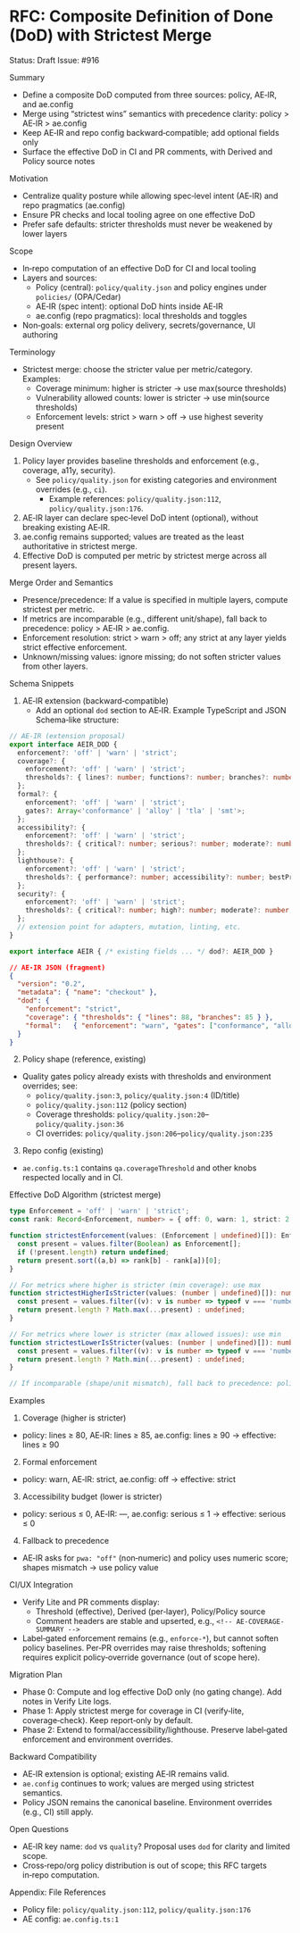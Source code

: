 # RFC: Composite Definition of Done (DoD) with Strictest Merge

Status: Draft
Issue: #916

Summary
- Define a composite DoD computed from three sources: policy, AE‑IR, and ae.config
- Merge using “strictest wins” semantics with precedence clarity: policy > AE‑IR > ae.config
- Keep AE‑IR and repo config backward‑compatible; add optional fields only
- Surface the effective DoD in CI and PR comments, with Derived and Policy source notes

Motivation
- Centralize quality posture while allowing spec‑level intent (AE‑IR) and repo pragmatics (ae.config)
- Ensure PR checks and local tooling agree on one effective DoD
- Prefer safe defaults: stricter thresholds must never be weakened by lower layers

Scope
- In‑repo computation of an effective DoD for CI and local tooling
- Layers and sources:
  - Policy (central): `policy/quality.json` and policy engines under `policies/` (OPA/Cedar)
  - AE‑IR (spec intent): optional DoD hints inside AE‑IR
  - ae.config (repo pragmatics): local thresholds and toggles
- Non‑goals: external org policy delivery, secrets/governance, UI authoring

Terminology
- Strictest merge: choose the stricter value per metric/category. Examples:
  - Coverage minimum: higher is stricter → use max(source thresholds)
  - Vulnerability allowed counts: lower is stricter → use min(source thresholds)
  - Enforcement levels: strict > warn > off → use highest severity present

Design Overview
1) Policy layer provides baseline thresholds and enforcement (e.g., coverage, a11y, security).
   - See `policy/quality.json` for existing categories and environment overrides (e.g., `ci`).
     - Example references: `policy/quality.json:112`, `policy/quality.json:176`.
2) AE‑IR layer can declare spec‑level DoD intent (optional), without breaking existing AE‑IR.
3) ae.config remains supported; values are treated as the least authoritative in strictest merge.
4) Effective DoD is computed per metric by strictest merge across all present layers.

Merge Order and Semantics
- Presence/precedence: If a value is specified in multiple layers, compute strictest per metric.
- If metrics are incomparable (e.g., different unit/shape), fall back to precedence: policy > AE‑IR > ae.config.
- Enforcement resolution: strict > warn > off; any strict at any layer yields strict effective enforcement.
- Unknown/missing values: ignore missing; do not soften stricter values from other layers.

Schema Snippets
1) AE‑IR extension (backward‑compatible)
   - Add an optional `dod` section to AE‑IR. Example TypeScript and JSON Schema‑like structure:

```ts
// AE‑IR (extension proposal)
export interface AEIR_DOD {
  enforcement?: 'off' | 'warn' | 'strict';
  coverage?: {
    enforcement?: 'off' | 'warn' | 'strict';
    thresholds?: { lines?: number; functions?: number; branches?: number; statements?: number };
  };
  formal?: {
    enforcement?: 'off' | 'warn' | 'strict';
    gates?: Array<'conformance' | 'alloy' | 'tla' | 'smt'>;
  };
  accessibility?: {
    enforcement?: 'off' | 'warn' | 'strict';
    thresholds?: { critical?: number; serious?: number; moderate?: number; minor?: number; total_warnings?: number };
  };
  lighthouse?: {
    enforcement?: 'off' | 'warn' | 'strict';
    thresholds?: { performance?: number; accessibility?: number; bestPractices?: number; seo?: number; pwa?: number | 'off' };
  };
  security?: {
    enforcement?: 'off' | 'warn' | 'strict';
    thresholds?: { critical?: number; high?: number; moderate?: number; low?: number };
  };
  // extension point for adapters, mutation, linting, etc.
}

export interface AEIR { /* existing fields ... */ dod?: AEIR_DOD }
```

```json
// AE‑IR JSON (fragment)
{
  "version": "0.2",
  "metadata": { "name": "checkout" },
  "dod": {
    "enforcement": "strict",
    "coverage": { "thresholds": { "lines": 88, "branches": 85 } },
    "formal":   { "enforcement": "warn", "gates": ["conformance", "alloy"] }
  }
}
```

2) Policy shape (reference, existing)
- Quality gates policy already exists with thresholds and environment overrides; see:
  - `policy/quality.json:3`, `policy/quality.json:4` (ID/title)
  - `policy/quality.json:112` (policy section)
  - Coverage thresholds: `policy/quality.json:20`–`policy/quality.json:36`
  - CI overrides: `policy/quality.json:206`–`policy/quality.json:235`

3) Repo config (existing)
- `ae.config.ts:1` contains `qa.coverageThreshold` and other knobs respected locally and in CI.

Effective DoD Algorithm (strictest merge)
```ts
type Enforcement = 'off' | 'warn' | 'strict';
const rank: Record<Enforcement, number> = { off: 0, warn: 1, strict: 2 };

function strictestEnforcement(values: (Enforcement | undefined)[]): Enforcement | undefined {
  const present = values.filter(Boolean) as Enforcement[];
  if (!present.length) return undefined;
  return present.sort((a,b) => rank[b] - rank[a])[0];
}

// For metrics where higher is stricter (min coverage): use max
function strictestHigherIsStricter(values: (number | undefined)[]): number | undefined {
  const present = values.filter((v): v is number => typeof v === 'number');
  return present.length ? Math.max(...present) : undefined;
}

// For metrics where lower is stricter (max allowed issues): use min
function strictestLowerIsStricter(values: (number | undefined)[]): number | undefined {
  const present = values.filter((v): v is number => typeof v === 'number');
  return present.length ? Math.min(...present) : undefined;
}

// If incomparable (shape/unit mismatch), fall back to precedence: policy > AE‑IR > ae.config
```

Examples
1) Coverage (higher is stricter)
- policy: lines ≥ 80, AE‑IR: lines ≥ 85, ae.config: lines ≥ 90 → effective: lines ≥ 90

2) Formal enforcement
- policy: warn, AE‑IR: strict, ae.config: off → effective: strict

3) Accessibility budget (lower is stricter)
- policy: serious ≤ 0, AE‑IR: —, ae.config: serious ≤ 1 → effective: serious ≤ 0

4) Fallback to precedence
- AE‑IR asks for `pwa: "off"` (non‑numeric) and policy uses numeric score; shapes mismatch → use policy value

CI/UX Integration
- Verify Lite and PR comments display:
  - Threshold (effective), Derived (per‑layer), Policy/Policy source
  - Comment headers are stable and upserted, e.g., `<!-- AE-COVERAGE-SUMMARY -->`
- Label‑gated enforcement remains (e.g., `enforce-*`), but cannot soften policy baselines. Per‑PR overrides may raise thresholds; softening requires explicit policy‑override governance (out of scope here).

Migration Plan
- Phase 0: Compute and log effective DoD only (no gating change). Add notes in Verify Lite logs.
- Phase 1: Apply strictest merge for coverage in CI (verify‑lite, coverage‑check). Keep report‑only by default.
- Phase 2: Extend to formal/accessibility/lighthouse. Preserve label‑gated enforcement and environment overrides.

Backward Compatibility
- AE‑IR extension is optional; existing AE‑IR remains valid.
- `ae.config` continues to work; values are merged using strictest semantics.
- Policy JSON remains the canonical baseline. Environment overrides (e.g., CI) still apply.

Open Questions
- AE‑IR key name: `dod` vs `quality`? Proposal uses `dod` for clarity and limited scope.
- Cross‑repo/org policy distribution is out of scope; this RFC targets in‑repo computation.

Appendix: File References
- Policy file: `policy/quality.json:112`, `policy/quality.json:176`
- AE config: `ae.config.ts:1`

